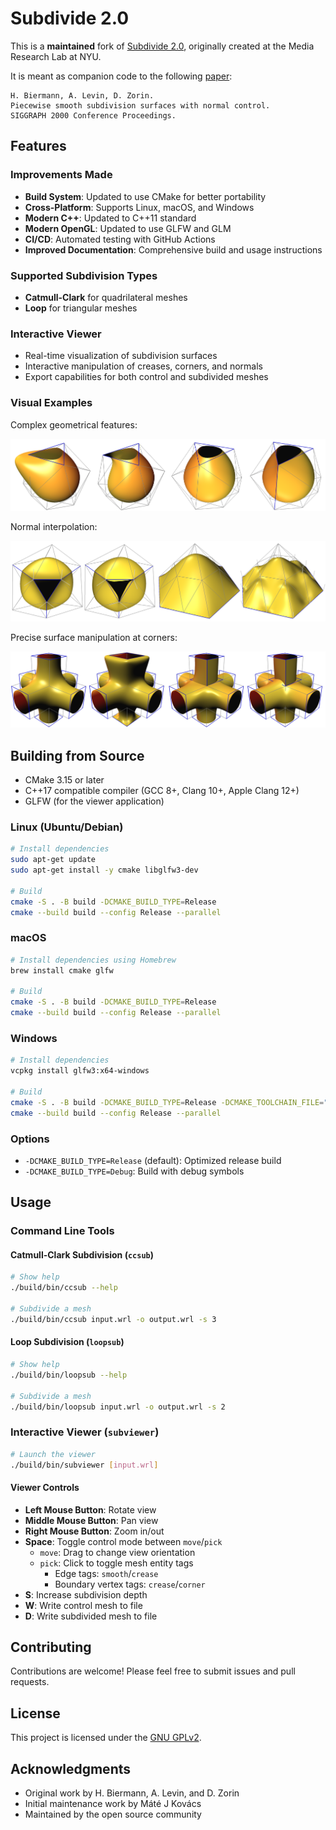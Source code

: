 # Subdivide 2.0

This is a **maintained** fork of [Subdivide 2.0](https://cs.nyu.edu/home/people/in_memoriam/biermann/subdivision), originally created at the Media Research Lab at NYU.

It is meant as companion code to the following [paper](doc/piecewise-smooth.pdf):
```
H. Biermann, A. Levin, D. Zorin.
Piecewise smooth subdivision surfaces with normal control.
SIGGRAPH 2000 Conference Proceedings.
```

## Features

### Improvements Made

- **Build System**: Updated to use CMake for better portability
- **Cross-Platform**: Supports Linux, macOS, and Windows
- **Modern C++**: Updated to C++11 standard
- **Modern OpenGL**: Updated to use GLFW and GLM
- **CI/CD**: Automated testing with GitHub Actions
- **Improved Documentation**: Comprehensive build and usage instructions

### Supported Subdivision Types

- **Catmull-Clark** for quadrilateral meshes
- **Loop** for triangular meshes

### Interactive Viewer

- Real-time visualization of subdivision surfaces
- Interactive manipulation of creases, corners, and normals
- Export capabilities for both control and subdivided meshes

### Visual Examples

Complex geometrical features:

![examples of complex features](doc/images/5.png)

Normal interpolation:

![normal interpolation](doc/images/6.png)

Precise surface manipulation at corners:

![surface manipulation with corners](doc/images/8.png)

## Building from Source

- CMake 3.15 or later
- C++17 compatible compiler (GCC 8+, Clang 10+, Apple Clang 12+)
- GLFW (for the viewer application)

### Linux (Ubuntu/Debian)

```bash
# Install dependencies
sudo apt-get update
sudo apt-get install -y cmake libglfw3-dev

# Build
cmake -S . -B build -DCMAKE_BUILD_TYPE=Release
cmake --build build --config Release --parallel
```

### macOS

```bash
# Install dependencies using Homebrew
brew install cmake glfw

# Build
cmake -S . -B build -DCMAKE_BUILD_TYPE=Release
cmake --build build --config Release --parallel
```

### Windows

```bash
# Install dependencies
vcpkg install glfw3:x64-windows

# Build
cmake -S . -B build -DCMAKE_BUILD_TYPE=Release -DCMAKE_TOOLCHAIN_FILE="$env:ChocolateyToolsLocation\vcpkg\scripts\buildsystems\vcpkg.cmake"
cmake --build build --config Release --parallel
```

### Options

- `-DCMAKE_BUILD_TYPE=Release` (default): Optimized release build
- `-DCMAKE_BUILD_TYPE=Debug`: Build with debug symbols

## Usage

### Command Line Tools

#### Catmull-Clark Subdivision (`ccsub`)

```bash
# Show help
./build/bin/ccsub --help

# Subdivide a mesh
./build/bin/ccsub input.wrl -o output.wrl -s 3
```

#### Loop Subdivision (`loopsub`)

```bash
# Show help
./build/bin/loopsub --help

# Subdivide a mesh
./build/bin/loopsub input.wrl -o output.wrl -s 2
```

### Interactive Viewer (`subviewer`)

```bash
# Launch the viewer
./build/bin/subviewer [input.wrl]
```

#### Viewer Controls

- **Left Mouse Button**: Rotate view
- **Middle Mouse Button**: Pan view
- **Right Mouse Button**: Zoom in/out
- **Space**: Toggle control mode between `move`/`pick`
  - `move`: Drag to change view orientation
  - `pick`: Click to toggle mesh entity tags
    - Edge tags: `smooth`/`crease`
    - Boundary vertex tags: `crease`/`corner`
- **S**: Increase subdivision depth
- **W**: Write control mesh to file
- **D**: Write subdivided mesh to file

## Contributing

Contributions are welcome! Please feel free to submit issues and pull requests.

## License

This project is licensed under the [GNU GPLv2](LICENSE).

## Acknowledgments

- Original work by H. Biermann, A. Levin, and D. Zorin
- Initial maintenance work by Máté J Kovács
- Maintained by the open source community
